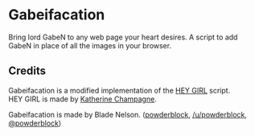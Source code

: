 Gabeifacation
=============
Bring lord GabeN to any web page your heart desires.
A script to add GabeN in place of all the images in your browser.

Credits
------

Gabeifacation is a modified implementation of the [HEY GIRL](http://heygirl.io/) script.  
HEY GIRL is made by [Katherine Champagne](https://twitter.com/keccers).  

Gabeifacation is made by Blade Nelson. ([powderblock](https://github.com/powderblock), [/u/powderblock](http://www.reddit.com/user/powderblock/), [@powderblock](https://twitter.com/powderblock))

